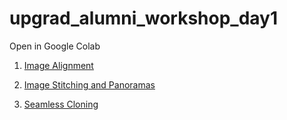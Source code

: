# upgrad_alumni_workshop_day1

Open in Google Colab


1. [Image Alignment](https://colab.research.google.com/github/bigvisionai/upgrad_alumni_workshop_day1/blob/main/image_alignment/ImageAlignment.ipynb)

2. [Image Stitching and Panoramas](https://colab.research.google.com/github/bigvisionai/upgrad_alumni_workshop_day1/blob/main/panorama/Panorama.ipynb)

3. [Seamless Cloning](https://colab.research.google.com/github/bigvisionai/upgrad_alumni_workshop_day1/blob/main/seamless_cloning/SeamlessCloning.ipynb)

